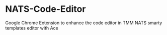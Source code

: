 # NATS-Code-Editor
Google Chrome Extension to enhance the code editor in TMM NATS smarty templates editor with Ace
